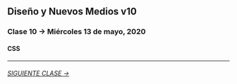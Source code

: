 ## Diseño y Nuevos Medios v10 

### Clase 10 → Miércoles 13 de mayo, 2020

#### CSS


- - - - - - - 

###### [SIGUIENTE CLASE →](https://github.com/profesorfaco/dno037-2020/tree/gh-pages/clase-11)
